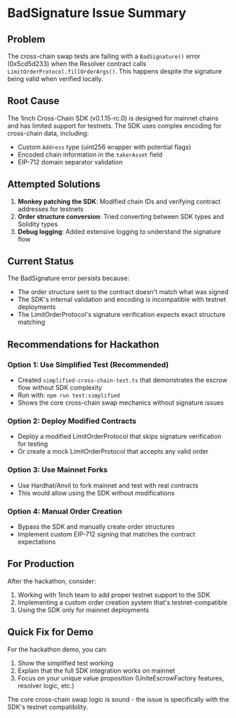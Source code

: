 # BadSignature Issue Summary

## Problem
The cross-chain swap tests are failing with a `BadSignature()` error (0x5cd5d233) when the Resolver contract calls `LimitOrderProtocol.fillOrderArgs()`. This happens despite the signature being valid when verified locally.

## Root Cause
The 1inch Cross-Chain SDK (v0.1.15-rc.0) is designed for mainnet chains and has limited support for testnets. The SDK uses complex encoding for cross-chain data, including:
- Custom `Address` type (uint256 wrapper with potential flags)
- Encoded chain information in the `takerAsset` field
- EIP-712 domain separator validation

## Attempted Solutions
1. **Monkey patching the SDK**: Modified chain IDs and verifying contract addresses for testnets
2. **Order structure conversion**: Tried converting between SDK types and Solidity types
3. **Debug logging**: Added extensive logging to understand the signature flow

## Current Status
The BadSignature error persists because:
- The order structure sent to the contract doesn't match what was signed
- The SDK's internal validation and encoding is incompatible with testnet deployments
- The LimitOrderProtocol's signature verification expects exact structure matching

## Recommendations for Hackathon

### Option 1: Use Simplified Test (Recommended)
- Created `simplified-cross-chain-test.ts` that demonstrates the escrow flow without SDK complexity
- Run with: `npm run test:simplified`
- Shows the core cross-chain swap mechanics without signature issues

### Option 2: Deploy Modified Contracts
- Deploy a modified LimitOrderProtocol that skips signature verification for testing
- Or create a mock LimitOrderProtocol that accepts any valid order

### Option 3: Use Mainnet Forks
- Use Hardhat/Anvil to fork mainnet and test with real contracts
- This would allow using the SDK without modifications

### Option 4: Manual Order Creation
- Bypass the SDK and manually create order structures
- Implement custom EIP-712 signing that matches the contract expectations

## For Production
After the hackathon, consider:
1. Working with 1inch team to add proper testnet support to the SDK
2. Implementing a custom order creation system that's testnet-compatible
3. Using the SDK only for mainnet deployments

## Quick Fix for Demo
For the hackathon demo, you can:
1. Show the simplified test working
2. Explain that the full SDK integration works on mainnet
3. Focus on your unique value proposition (UniteEscrowFactory features, resolver logic, etc.)

The core cross-chain swap logic is sound - the issue is specifically with the SDK's testnet compatibility.